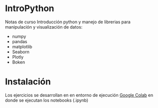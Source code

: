 # IntroPython
Notas de curso Introducción  python y manejo de librerias para manipulación y visualización de datos:
- numpy
- pandas
- matplotlib
- Seaborn
- Plotly
- Boken

# Instalación
Los ejercicios se desarrollan en en entorno de ejecución [Google Colab](https://colab.research.google.com/) en donde se ejecutan los notebooks (.ipynb)


